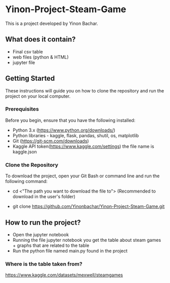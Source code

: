 # Yinon-Project-Steam-Game

This is a project developed by Yinon Bachar.

## What does it contain?
- Final csv table
- web files (python & HTML)
- jupyter file

## Getting Started

These instructions will guide you on how to clone the repository and run the project on your local computer.

### Prerequisites

Before you begin, ensure that you have the following installed:

- Python 3.x (https://www.python.org/downloads/)
- Python libraries - kaggle, flask, pandas, shutil, os, matplotlib
- Git (https://git-scm.com/downloads)
- Kaggle API token(https://www.kaggle.com/settings) the file name is kaggle.json

### Clone the Repository

To download the project, open your Git Bash or command line and run the following command:

- cd <"The path you want to download the file to"> (Recommended to download in the user's folder)

- git clone https://github.com/Yinonbachar/Yinon-Project-Steam-Game.git

## How to run the project?
- Open the jupyter notebook
- Running the file jupyter notebook you get the table about steam games + graphs that are related to the table
- Run the python file named main.py found in the project

### Where is the table taken from?
https://www.kaggle.com/datasets/mexwell/steamgames
